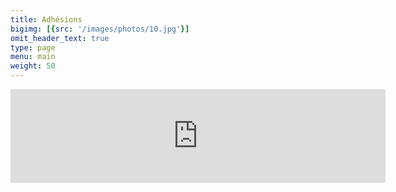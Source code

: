 ```yaml
---
title: Adhésions
bigimg: [{src: '/images/photos/10.jpg'}]
omit_header_text: true
type: page
menu: main
weight: 50
---
```


<iframe id="iframe_assoconnect" src="https://ac.musik-europa-breizh.fr/collect/description/126779-o-adhesion-a-musik-europa-breizh?iframe=1" width="600px" style="overflow: hidden; border: 0; max-height: none;" scrolling="no" onload="window.location.href='#iframe_assoconnect'"></iframe><script>window.addEventListener("message", function(event) {if(event.data.action === "iframe.height" && event.origin === "https://ac.musik-europa-breizh.fr"){document.getElementById("iframe_assoconnect").height = event.data.height;}});</script><style>#iframe_assoconnect{border: 0}</style>

